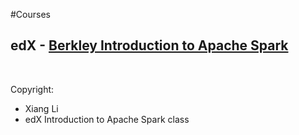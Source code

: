 #Courses

## edX - <a href="https://www.edx.org/course/introduction-apache-spark-uc-berkeleyx-cs105x" target="_blank"> Berkley Introduction to Apache Spark</a>

<br>

Copyright:
* Xiang Li
* edX Introduction to Apache Spark class